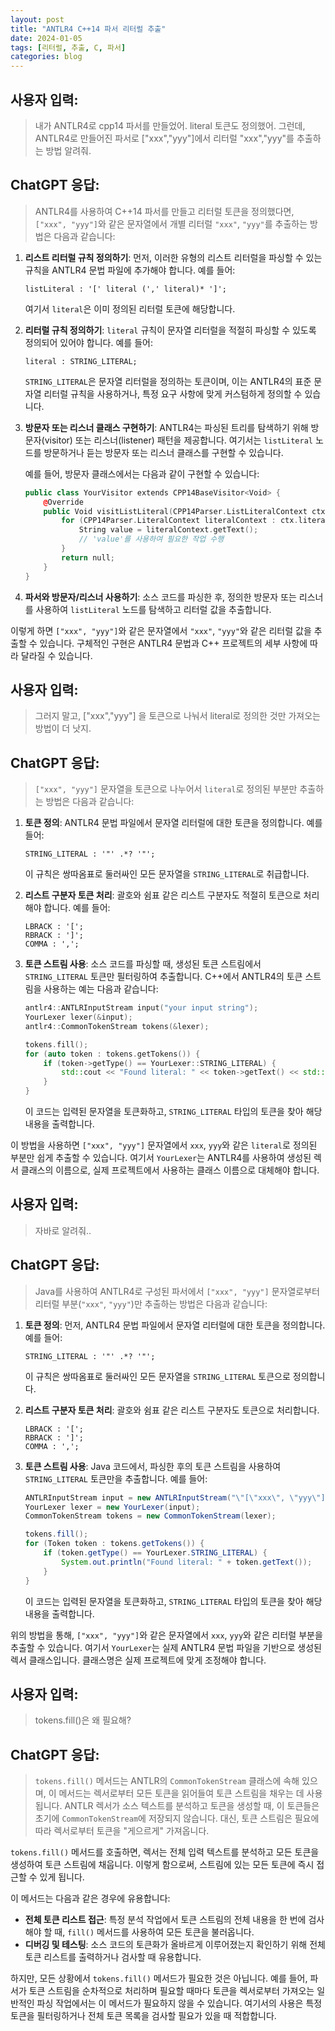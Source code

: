 ```yaml
---
layout: post
title: "ANTLR4 C++14 파서 리터럴 추출"
date: 2024-01-05
tags: [리터럴, 추출, C, 파서]
categories: blog
---
```


## 사용자 입력:
> 내가 ANTLR4로 cpp14 파서를 만들었어. literal 토큰도 정의했어. 그런데, ANTLR4로 만들어진 파서로     ["xxx","yyy"]에서 리터럴 "xxx","yyy"를 추출하는 방법 알려줘.

## ChatGPT 응답:
> ANTLR4를 사용하여 C++14 파서를 만들고 리터럴 토큰을 정의했다면, `["xxx", "yyy"]`와 같은 문자열에서 개별 리터럴 `"xxx"`, `"yyy"`를 추출하는 방법은 다음과 같습니다:

1. **리스트 리터럴 규칙 정의하기**: 먼저, 이러한 유형의 리스트 리터럴을 파싱할 수 있는 규칙을 ANTLR4 문법 파일에 추가해야 합니다. 예를 들어:

   ```antlr
   listLiteral : '[' literal (',' literal)* ']';
   ```

   여기서 `literal`은 이미 정의된 리터럴 토큰에 해당합니다.

2. **리터럴 규칙 정의하기**: `literal` 규칙이 문자열 리터럴을 적절히 파싱할 수 있도록 정의되어 있어야 합니다. 예를 들어:

   ```antlr
   literal : STRING_LITERAL;
   ```

   `STRING_LITERAL`은 문자열 리터럴을 정의하는 토큰이며, 이는 ANTLR4의 표준 문자열 리터럴 규칙을 사용하거나, 특정 요구 사항에 맞게 커스텀하게 정의할 수 있습니다.

3. **방문자 또는 리스너 클래스 구현하기**: ANTLR4는 파싱된 트리를 탐색하기 위해 방문자(visitor) 또는 리스너(listener) 패턴을 제공합니다. 여기서는 `listLiteral` 노드를 방문하거나 듣는 방문자 또는 리스너 클래스를 구현할 수 있습니다.

   예를 들어, 방문자 클래스에서는 다음과 같이 구현할 수 있습니다:

   ```cpp
   public class YourVisitor extends CPP14BaseVisitor<Void> {
       @Override
       public Void visitListLiteral(CPP14Parser.ListLiteralContext ctx) {
           for (CPP14Parser.LiteralContext literalContext : ctx.literal()) {
               String value = literalContext.getText();
               // 'value'를 사용하여 필요한 작업 수행
           }
           return null;
       }
   }
   ```

4. **파서와 방문자/리스너 사용하기**: 소스 코드를 파싱한 후, 정의한 방문자 또는 리스너를 사용하여 `listLiteral` 노드를 탐색하고 리터럴 값을 추출합니다.

이렇게 하면 `["xxx", "yyy"]`와 같은 문자열에서 `"xxx"`, `"yyy"`와 같은 리터럴 값을 추출할 수 있습니다. 구체적인 구현은 ANTLR4 문법과 C++ 프로젝트의 세부 사항에 따라 달라질 수 있습니다.

## 사용자 입력:
> 그러지 말고,  ["xxx","yyy"] 을 토큰으로 나눠서 literal로 정의한 것만 가져오는 방법이 더 낫지.

## ChatGPT 응답:
> `["xxx", "yyy"]` 문자열을 토큰으로 나누어서 `literal`로 정의된 부분만 추출하는 방법은 다음과 같습니다:

1. **토큰 정의**: ANTLR4 문법 파일에서 문자열 리터럴에 대한 토큰을 정의합니다. 예를 들어:

   ```antlr
   STRING_LITERAL : '"' .*? '"';
   ```

   이 규칙은 쌍따옴표로 둘러싸인 모든 문자열을 `STRING_LITERAL`로 취급합니다.

2. **리스트 구분자 토큰 처리**: 괄호와 쉼표 같은 리스트 구분자도 적절히 토큰으로 처리해야 합니다. 예를 들어:

   ```antlr
   LBRACK : '[';
   RBRACK : ']';
   COMMA : ',';
   ```

3. **토큰 스트림 사용**: 소스 코드를 파싱할 때, 생성된 토큰 스트림에서 `STRING_LITERAL` 토큰만 필터링하여 추출합니다. C++에서 ANTLR4의 토큰 스트림을 사용하는 예는 다음과 같습니다:

   ```cpp
   antlr4::ANTLRInputStream input("your input string");
   YourLexer lexer(&input);
   antlr4::CommonTokenStream tokens(&lexer);

   tokens.fill();
   for (auto token : tokens.getTokens()) {
       if (token->getType() == YourLexer::STRING_LITERAL) {
           std::cout << "Found literal: " << token->getText() << std::endl;
       }
   }
   ```

   이 코드는 입력된 문자열을 토큰화하고, `STRING_LITERAL` 타입의 토큰을 찾아 해당 내용을 출력합니다.

이 방법을 사용하면 `["xxx", "yyy"]` 문자열에서 `xxx`, `yyy`와 같은 `literal`로 정의된 부분만 쉽게 추출할 수 있습니다. 여기서 `YourLexer`는 ANTLR4를 사용하여 생성된 렉서 클래스의 이름으로, 실제 프로젝트에서 사용하는 클래스 이름으로 대체해야 합니다.

## 사용자 입력:
> 자바로 알려줘..

## ChatGPT 응답:
> Java를 사용하여 ANTLR4로 구성된 파서에서 `["xxx", "yyy"]` 문자열로부터 리터럴 부분(`"xxx"`, `"yyy"`)만 추출하는 방법은 다음과 같습니다:

1. **토큰 정의**: 먼저, ANTLR4 문법 파일에서 문자열 리터럴에 대한 토큰을 정의합니다. 예를 들어:

   ```antlr
   STRING_LITERAL : '"' .*? '"';
   ```

   이 규칙은 쌍따옴표로 둘러싸인 모든 문자열을 `STRING_LITERAL` 토큰으로 정의합니다.

2. **리스트 구분자 토큰 처리**: 괄호와 쉼표 같은 리스트 구분자도 토큰으로 처리합니다.

   ```antlr
   LBRACK : '[';
   RBRACK : ']';
   COMMA : ',';
   ```

3. **토큰 스트림 사용**: Java 코드에서, 파싱한 후의 토큰 스트림을 사용하여 `STRING_LITERAL` 토큰만을 추출합니다. 예를 들어:

   ```java
   ANTLRInputStream input = new ANTLRInputStream("\"[\"xxx\", \"yyy\"]\"");
   YourLexer lexer = new YourLexer(input);
   CommonTokenStream tokens = new CommonTokenStream(lexer);

   tokens.fill();
   for (Token token : tokens.getTokens()) {
       if (token.getType() == YourLexer.STRING_LITERAL) {
           System.out.println("Found literal: " + token.getText());
       }
   }
   ```

   이 코드는 입력된 문자열을 토큰화하고, `STRING_LITERAL` 타입의 토큰을 찾아 해당 내용을 출력합니다.

위의 방법을 통해, `["xxx", "yyy"]`와 같은 문자열에서 `xxx`, `yyy`와 같은 리터럴 부분을 추출할 수 있습니다. 여기서 `YourLexer`는 실제 ANTLR4 문법 파일을 기반으로 생성된 렉서 클래스입니다. 클래스명은 실제 프로젝트에 맞게 조정해야 합니다.

## 사용자 입력:
> tokens.fill()은 왜 필요해?

## ChatGPT 응답:
> `tokens.fill()` 메서드는 ANTLR의 `CommonTokenStream` 클래스에 속해 있으며, 이 메서드는 렉서로부터 모든 토큰을 읽어들여 토큰 스트림을 채우는 데 사용됩니다. ANTLR 렉서가 소스 텍스트를 분석하고 토큰을 생성할 때, 이 토큰들은 초기에 `CommonTokenStream`에 저장되지 않습니다. 대신, 토큰 스트림은 필요에 따라 렉서로부터 토큰을 "게으르게" 가져옵니다.

`tokens.fill()` 메서드를 호출하면, 렉서는 전체 입력 텍스트를 분석하고 모든 토큰을 생성하여 토큰 스트림에 채웁니다. 이렇게 함으로써, 스트림에 있는 모든 토큰에 즉시 접근할 수 있게 됩니다.

이 메서드는 다음과 같은 경우에 유용합니다:

- **전체 토큰 리스트 접근**: 특정 분석 작업에서 토큰 스트림의 전체 내용을 한 번에 검사해야 할 때, `fill()` 메서드를 사용하여 모든 토큰을 불러옵니다.
- **디버깅 및 테스팅**: 소스 코드의 토큰화가 올바르게 이루어졌는지 확인하기 위해 전체 토큰 리스트를 출력하거나 검사할 때 유용합니다.

하지만, 모든 상황에서 `tokens.fill()` 메서드가 필요한 것은 아닙니다. 예를 들어, 파서가 토큰 스트림을 순차적으로 처리하며 필요할 때마다 토큰을 렉서로부터 가져오는 일반적인 파싱 작업에서는 이 메서드가 필요하지 않을 수 있습니다. 여기서의 사용은 특정 토큰을 필터링하거나 전체 토큰 목록을 검사할 필요가 있을 때 적합합니다.

